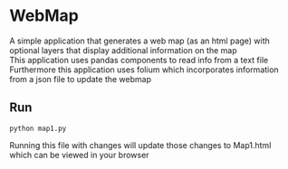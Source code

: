 # WebMap
A simple application that generates a web map (as an html page) with optional layers that display additional information on the map\
This application uses pandas components to read info from a text file\
Furthermore this application uses folium which incorporates information from a json file to update the webmap

## Run
`python map1.py`

Running this file with changes will update those changes to Map1.html which can be viewed in your browser
